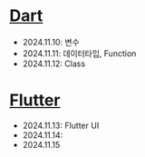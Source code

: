 # [Dart](./Dart.md)
- 2024.11.10: 변수
- 2024.11.11: 데이터타입, Function
- 2024.11.12: Class
# [Flutter](./Flutter.md)
- 2024.11.13: Flutter UI
- 2024.11.14: 
- 2024.11.15